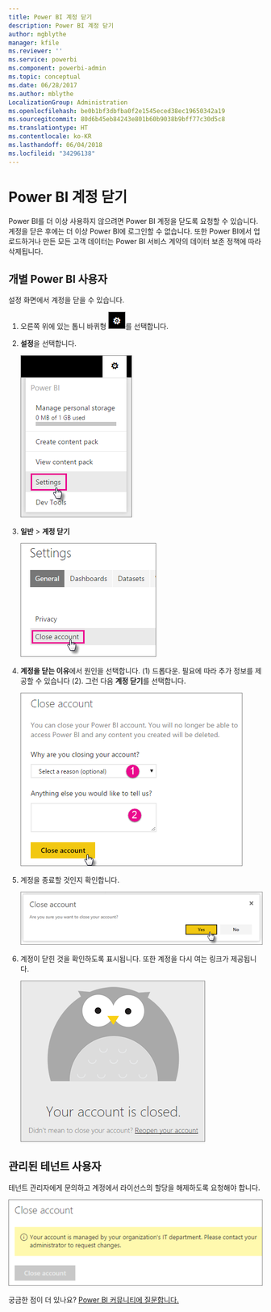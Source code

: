 ```yaml
---
title: Power BI 계정 닫기
description: Power BI 계정 닫기
author: mgblythe
manager: kfile
ms.reviewer: ''
ms.service: powerbi
ms.component: powerbi-admin
ms.topic: conceptual
ms.date: 06/28/2017
ms.author: mblythe
LocalizationGroup: Administration
ms.openlocfilehash: be0b1bf3dbfba0f2e1545eced38ec19650342a19
ms.sourcegitcommit: 80d6b45eb84243e801b60b9038b9bff77c30d5c8
ms.translationtype: HT
ms.contentlocale: ko-KR
ms.lasthandoff: 06/04/2018
ms.locfileid: "34296138"
---
```

# <a name="closing-your-power-bi-account"></a>Power BI 계정 닫기
Power BI를 더 이상 사용하지 않으려면 Power BI 계정을 닫도록 요청할 수 있습니다.  계정을 닫은 후에는 더 이상 Power BI에 로그인할 수 없습니다.  또한 Power BI에서 업로드하거나 만든 모든 고객 데이터는 Power BI 서비스 계약의 데이터 보존 정책에 따라 삭제됩니다.

## <a name="individual-power-bi-users"></a>개별 Power BI 사용자
설정 화면에서 계정을 닫을 수 있습니다.

1. 오른쪽 위에 있는 톱니 바퀴형 ![](media/service-admin-closing-your-account/gear.png)를 선택합니다.
2. **설정**을 선택합니다.
   
    ![](media/service-admin-closing-your-account/closeaccount-settings.png)
3. **일반** > **계정 닫기**
   
    ![](media/service-admin-closing-your-account/closeaccount-settings2.png)
4. **계정을 닫는 이유**에서 원인을 선택합니다. (1) 드롭다운.  필요에 따라 추가 정보를 제공할 수 있습니다 (2). 그런 다음 **계정 닫기**를 선택합니다.
   
    ![](media/service-admin-closing-your-account/closeaccount-settings3.png)
5. 계정을 종료할 것인지 확인합니다.
   
    ![](media/service-admin-closing-your-account/closeaccount-settings4.png)
6. 계정이 닫힌 것을 확인하도록 표시됩니다. 또한 계정을 다시 여는 링크가 제공됩니다.
   
    ![](media/service-admin-closing-your-account/closeaccount-settings5.png)

## <a name="managed-tenant-users"></a>관리된 테넌트 사용자
테넌트 관리자에게 문의하고 계정에서 라이선스의 할당을 해제하도록 요청해야 합니다.

![](media/service-admin-closing-your-account/closeaccountmanaged.png)

궁금한 점이 더 있나요? [Power BI 커뮤니티에 질문합니다.](http://community.powerbi.com/)

